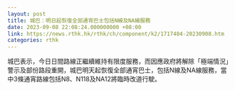 ```yaml
---
layout: post
title: 城巴：明日起恢復全部通宵巴士包括N線及NA線服務
date: 2023-09-08 22:08:24.000000000 +08:00
link: https://news.rthk.hk/rthk/ch/component/k2/1717484-20230908.htm
categories: rthk
---
```


城巴表示，今日日間路線正繼續維持有限度服務，而因應政府將解除「極端情況」警示及部份路段重開，城巴明天起恢復全部通宵巴士，包括N線及NA線服務，當中3條通宵路線包括N8、N118及NA12將臨時改道行駛。

